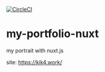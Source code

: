 [![CircleCI](https://circleci.com/gh/kik4/my-portfolio-nuxt.svg?style=svg)](https://circleci.com/gh/kik4/my-portfolio-nuxt)
# my-portfolio-nuxt
my portrait with nuxt.js

site: https://kik4.work/
